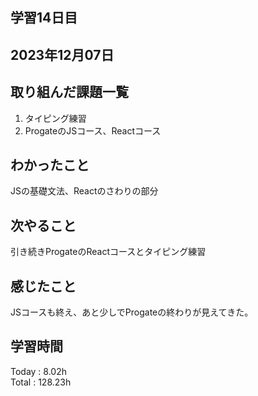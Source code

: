 ## 学習14日目
## 2023年12月07日
## 取り組んだ課題一覧
1. タイピング練習
1. ProgateのJSコース、Reactコース
## わかったこと
JSの基礎文法、Reactのさわりの部分
## 次やること
引き続きProgateのReactコースとタイピング練習
## 感じたこと
JSコースも終え、あと少しでProgateの終わりが見えてきた。
## 学習時間
 Today : 8.02h  
 Total : 128.23h
